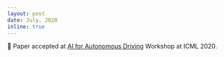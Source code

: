 ```yaml
---
layout: post
date: July, 2020
inline: true
---
```


:page_facing_up: Paper accepted at [AI for Autonomous Driving](https://sites.google.com/view/aiad2020) Workshop at ICML 2020. 
 